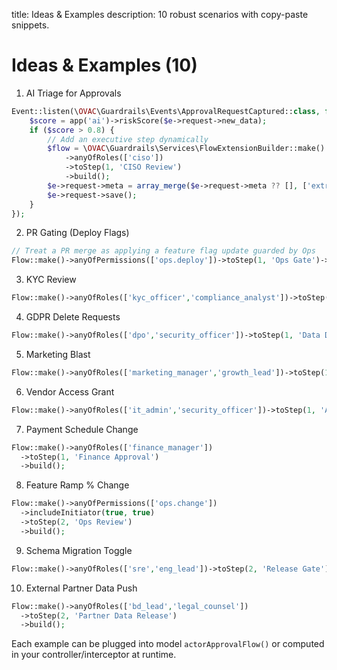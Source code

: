 title: Ideas & Examples
description: 10 robust scenarios with copy-paste snippets.

# Ideas & Examples (10)

1) AI Triage for Approvals
```php
Event::listen(\OVAC\Guardrails\Events\ApprovalRequestCaptured::class, function ($e) {
    $score = app('ai')->riskScore($e->request->new_data);
    if ($score > 0.8) {
        // Add an executive step dynamically
        $flow = \OVAC\Guardrails\Services\FlowExtensionBuilder::make()
            ->anyOfRoles(['ciso'])
            ->toStep(1, 'CISO Review')
            ->build();
        $e->request->meta = array_merge($e->request->meta ?? [], ['extra_flow' => $flow]);
        $e->request->save();
    }
});
```

2) PR Gating (Deploy Flags)
```php
// Treat a PR merge as applying a feature flag update guarded by Ops
Flow::make()->anyOfPermissions(['ops.deploy'])->toStep(1, 'Ops Gate')->build();
```

3) KYC Review
```php
Flow::make()->anyOfRoles(['kyc_officer','compliance_analyst'])->toStep(1, 'KYC Check')->build();
```

4) GDPR Delete Requests
```php
Flow::make()->anyOfRoles(['dpo','security_officer'])->toStep(1, 'Data Deletion Approval')->build();
```

5) Marketing Blast
```php
Flow::make()->anyOfRoles(['marketing_manager','growth_lead'])->toStep(1, 'Send Approval')->build();
```

6) Vendor Access Grant
```php
Flow::make()->anyOfRoles(['it_admin','security_officer'])->toStep(1, 'Access Grant')->build();
```

7) Payment Schedule Change
```php
Flow::make()->anyOfRoles(['finance_manager'])
  ->toStep(1, 'Finance Approval')
  ->build();
```

8) Feature Ramp % Change
```php
Flow::make()->anyOfPermissions(['ops.change'])
  ->includeInitiator(true, true)
  ->toStep(2, 'Ops Review')
  ->build();
```

9) Schema Migration Toggle
```php
Flow::make()->anyOfRoles(['sre','eng_lead'])->toStep(2, 'Release Gate')->build();
```

10) External Partner Data Push
```php
Flow::make()->anyOfRoles(['bd_lead','legal_counsel'])
  ->toStep(2, 'Partner Data Release')
  ->build();
```

Each example can be plugged into model `actorApprovalFlow()` or computed in your controller/interceptor at runtime.

